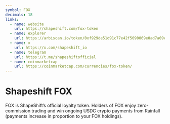 ```yaml
---
symbol: FOX
decimals: 18
links:
  - name: website
    url: https://shapeshift.com/fox-token
  - name: explorer
    url: https://arbiscan.io/token/0xf929de51d91c77e42f5090069e0ad7a09e513c73
  - name: x
    url: https://x.com/shapeshift_io
  - name: telegram
    url: https://t.me/shapeshiftofficial
  - name: coinmarketcap
    url: https://coinmarketcap.com/currencies/fox-token/
---
```


# Shapeshift FOX

FOX is ShapeShift’s official loyalty token. Holders of FOX enjoy zero-commission trading and win ongoing USDC crypto payments from Rainfall (payments increase in proportion to your FOX holdings).
